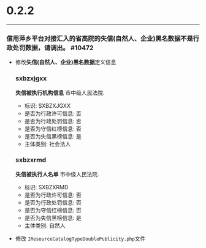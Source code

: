 # 0.2.2

---

### 信用萍乡平台对接汇入的省高院的失信(自然人、企业)黑名数据不是行政处罚数据，请调出。 #10472

* 修改**失信(自然人、企业)黑名数据**定义信息
	### sxbzxjgxx

	**失信被执行机构信息** 市中级人民法院.

	* 标识: SXBZXJGXX
	* 是否为行政许可信息: 否
	* 是否为行政处罚信息: 否
	* 是否为守信红榜信息: 否
	* 是否为失信黑榜信息: 是
	* 主体类别: 社会法人

	### sxbzxrmd

	**失信被执行人名单** 市中级人民法院.

	* 标识: SXBZXRMD
	* 是否为行政许可信息: 否
	* 是否为行政处罚信息: 否
	* 是否为守信红榜信息: 否
	* 是否为失信黑榜信息: 是
	* 主体类别: 自然人

* 修改 `IResourceCatalogTypeDoublePublicity.php`文件